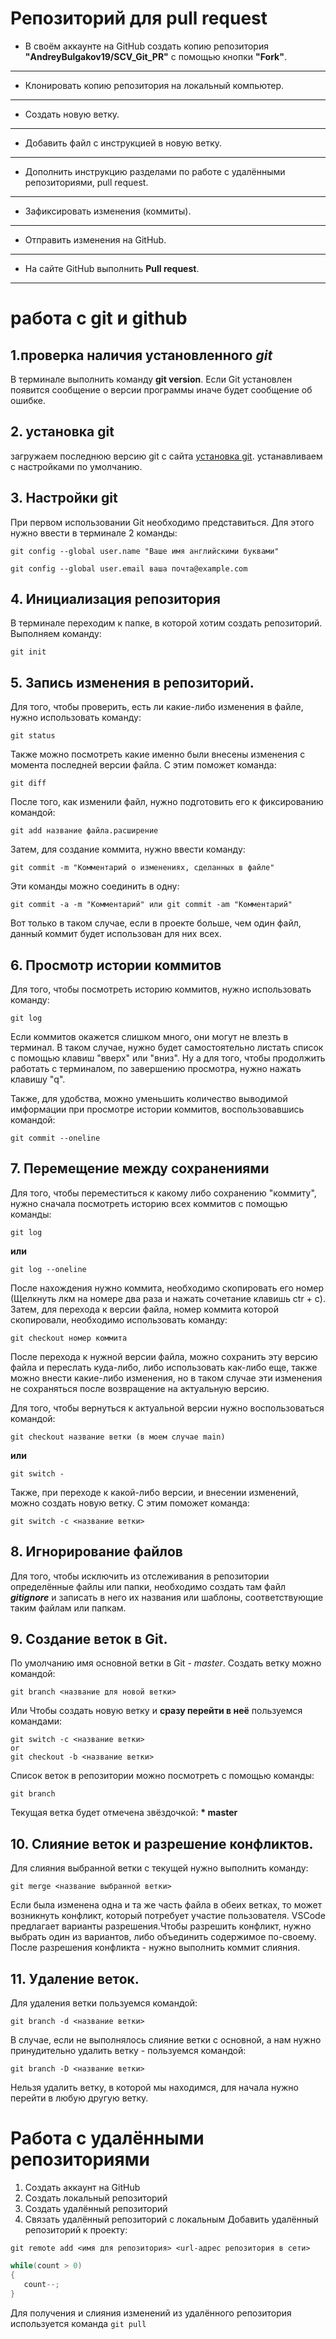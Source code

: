 # Репозиторий для **pull request**
* В своём аккаунте на GitHub создать копию репозитория **"AndreyBulgakov19/SCV_Git_PR"** с помощью кнопки **"Fork"**.
---
* Клонировать копию репозитория на локальный компьютер.
---
* Создать новую ветку.
---
* Добавить файл с инструкцией в новую ветку.
---
* Дополнить инструкцию разделами по работе с удалёнными репозиториями, pull request.
---
* Зафиксировать изменения (коммиты).
---
* Отправить изменения на GitHub.
---
* На сайте GitHub выполнить **Pull request**.
---
# работа с git и github
## 1.проверка наличия установленного *git* 
В терминале выполнить команду **git version**. Если Git установлен появится сообщение о версии программы иначе будет сообщение об ошибке.
## 2. установка git
загружаем последнюю версию git с сайта [установка git](https://git-scm.com/downloads).
устанавливаем с настройками по умолчанию.
## 3. Настройки git
При первом использовании Git необходимо представиться. 
Для этого нужно ввести в терминале 2 команды:
```
git config --global user.name "Ваше имя английскими буквами"
```
```
git config --global user.email ваша почта@example.com
```
## 4. Инициализация репозитория
В терминале переходим к папке, в которой хотим создать репозиторий. Выполняем команду:
```
git init
```
## 5. Запись изменения в репозиторий.
Для того, чтобы проверить, есть ли какие-либо изменения в файле, нужно использовать команду:
```
git status
```
Также можно посмотреть какие именно были внесены изменения с момента последней версии файла. С этим поможет команда:
```
git diff
```
После того, как изменили файл, нужно подготовить его к фиксированию командой:
```
git add название файла.расширение
```
Затем, для создание коммита, нужно ввести команду:
```
git commit -m "Комментарий о изменениях, сделанных в файле"
```
Эти команды можно соединить в одну:
```
git commit -a -m "Комментарий" или git commit -am "Комментарий"
```
Вот только в таком случае, если в проекте больше, чем один файл, данный коммит будет использован для них всех.
## 6. Просмотр истории коммитов 
Для того, чтобы посмотреть историю коммитов, нужно использовать команду:
```
git log
```
Если коммитов окажется слишком много, они могут не влезть в терминал. В таком случае, нужно будет самостоятельно листать список с помощью клавиш "вверх" или "вниз". Ну а для того, чтобы продолжить работать с терминалом, по завершению просмотра, нужно нажать клавишу "q".

Также, для удобства, можно уменьшить количество выводимой имформации  при просмотре истории коммитов, воспользовавшись командой:
```
git commit --oneline
```
## 7. Перемещение между сохранениями
Для того, чтобы переместиться к какому либо сохранению "коммиту", нужно сначала посмотреть историю всех коммитов с помощью команды:
```
git log
```
**или**
```
git log --oneline
```
После нахождения нужно коммита, необходимо скопировать его номер (Щелкнуть лкм на номере два раза и нажать сочетание клавишь ctr + c). Затем, для перехода к версии файла, номер коммита которой скопировали, необходимо использовать команду:
```
git checkout номер коммита
```
После перехода к нужной версии файла, можно сохранить эту версию файла и переслать куда-либо, либо использовать как-либо еще, также можно внести какие-либо изменения, но в таком случае эти изменения не сохраняться после возвращение на актуальную версию.

Для того, чтобы вернуться к актуальной версии нужно воспользоваться командой:
```
git checkout название ветки (в моем случае main)
```
**или**
```
git switch -
```
Также, при переходе к какой-либо версии, и внесении изменений, можно создать новую ветку. С этим поможет команда:
```
git switch -c <название ветки>
```
## 8. Игнорирование файлов
Для того, чтобы исключить из отслеживания в репозитории определённые файлы или папки, необходимо создать там файл 
***gitignore***
и записать в него их названия или шаблоны, соответствующие таким файлам или папкам.
## 9. Создание веток в Git.
По умолчанию имя основной ветки в Git - *master*.
Создать ветку можно командой: 
```
git branch <название для новой ветки>
```
Или
Чтобы создать новую ветку и **сразу перейти в неё** пользуемся командами:
```
git switch -c <название ветки>     
or            
git checkout -b <название ветки>
```
Список веток в репозитории можно посмотреть с помощью команды:
```
git branch
```
Текущая ветка будет отмечена звёздочкой: __* master__
## 10. Слияние веток и разрешение конфликтов.
Для слияния выбранной ветки с текущей нужно выполнить команду:
```
git merge <название выбранной ветки>
```
Если была изменена одна и та же часть файла в обеих ветках, то может возникнуть конфликт, который потребует участие пользователя.
VSCode предлагает варианты разрешения.Чтобы разрешить конфликт, нужно выбрать один из вариантов, либо объединить содержимое по-своему.
После разрешения конфликта - нужно выполнить коммит слияния.
## 11. Удаление веток.
Для удаления ветки пользуемся командой:
```
git branch -d <название ветки>
```
В случае, если не выполнялось слияние ветки с основной, а нам нужно принудительно удалить ветку - пользуемся командой:
```
git branch -D <название ветки>
```
Нельзя удалить ветку, в которой мы находимся, для начала нужно перейти в любую другую ветку.
# **Работа с удалёнными репозиториями**
1. Создать аккаунт на GitHub
2. Создать локальный репозиторий
3. Создать удалённый репозиторий
4. Связать удалённый репозиторий с локальным
Добавить удалённый репозиторий к проекту:
```
git remote add <имя для репозитория> <url-адрес репозитория в сети>
```
```C++
while(count > 0)
{
   count--;
}
```
Для получения и слияния изменений из удалённого репозитория используется команда `git pull`